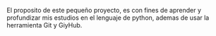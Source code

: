 El proposito de este pequeño proyecto, es con fines de aprender y profundizar 
mis estudios en el lenguaje de python, ademas de usar la herramienta 
Git y GiyHub. 
